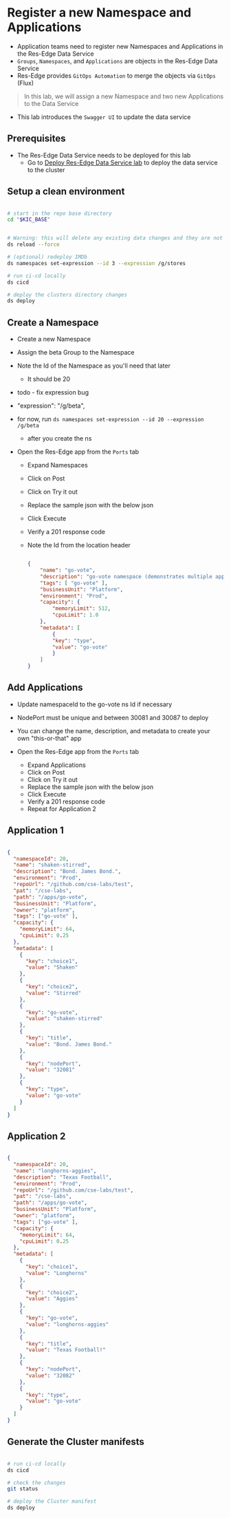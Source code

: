 # Register a new Namespace and Applications

- Application teams need to register new Namespaces and Applications in the Res-Edge Data Service
- `Groups`, `Namespaces`, and `Applications` are objects in the Res-Edge Data Service
- Res-Edge provides `GitOps Automation` to merge the objects via `GitOps` (Flux)

> In this lab, we will assign a new Namespace and two new Applications to the Data Service

- This lab introduces the `Swagger UI` to update the data service

## Prerequisites

- The Res-Edge Data Service needs to be deployed for this lab
  - Go to [Deploy Res-Edge Data Service lab](../deploy-res-edge/README.md#inner-loop-with-res-edge) to deploy the data service to the cluster

## Setup a clean environment

```bash

# start in the repo base directory
cd "$KIC_BASE"


# Warning: this will delete any existing data changes and they are not recoverable
ds reload --force

# (optional) redeploy IMDb
ds namespaces set-expression --id 3 --expression /g/stores

# run ci-cd locally
ds cicd

# deploy the clusters directory changes
ds deploy

```

## Create a Namespace

- Create a new Namespace
- Assign the beta Group to the Namespace
- Note the Id of the Namespace as you'll need that later
  - It should be 20

- todo - fix expression bug
- "expression": "/g/beta",
- for now, run `ds namespaces set-expression --id 20 --expression /g/beta`
  - after you create the ns

- Open the Res-Edge app from the `Ports` tab
  - Expand Namespaces
  - Click on Post
  - Click on Try it out
  - Replace the sample json with the below json
  - Click Execute
  - Verify a 201 response code
  - Note the Id from the location header

    ```json

    {
        "name": "go-vote",
        "description": "go-vote namespace (demonstrates multiple apps in a ns)",
        "tags": [ "go-vote" ],
        "businessUnit": "Platform",
        "environment": "Prod",
        "capacity": {
            "memoryLimit": 512,
            "cpuLimit": 1.0
        },
        "metadata": [
            {
            "key": "type",
            "value": "go-vote"
            }
        ]
    }

    ```

## Add Applications

- Update namespaceId to the go-vote ns Id if necessary
- NodePort must be unique and between 30081 and 30087 to deploy
- You can change the name, description, and metadata to create your own "this-or-that" app

- Open the Res-Edge app from the `Ports` tab
  - Expand Applications
  - Click on Post
  - Click on Try it out
  - Replace the sample json with the below json
  - Click Execute
  - Verify a 201 response code
  - Repeat for Application 2

## Application 1

```json

{
  "namespaceId": 20,
  "name": "shaken-stirred",
  "description": "Bond. James Bond.",
  "environment": "Prod",
  "repoUrl": "/github.com/cse-labs/test",
  "pat": "/cse-labs",
  "path": "/apps/go-vote",
  "businessUnit": "Platform",
  "owner": "platform",
  "tags": ["go-vote" ],
  "capacity": {
    "memoryLimit": 64,
    "cpuLimit": 0.25
  },
  "metadata": [
    {
      "key": "choice1",
      "value": "Shaken"
    },
    {
      "key": "choice2",
      "value": "Stirred"
    },
    {
      "key": "go-vote",
      "value": "shaken-stirred"
    },
    {
      "key": "title",
      "value": "Bond. James Bond."
    },
    {
      "key": "nodePort",
      "value": "32081"
    },
    {
      "key": "type",
      "value": "go-vote"
    }
  ]
}

```

## Application 2

```json

{
  "namespaceId": 20,
  "name": "longhorns-aggies",
  "description": "Texas Football",
  "environment": "Prod",
  "repoUrl": "/github.com/cse-labs/test",
  "pat": "/cse-labs",
  "path": "/apps/go-vote",
  "businessUnit": "Platform",
  "owner": "platform",
  "tags": ["go-vote" ],
  "capacity": {
    "memoryLimit": 64,
    "cpuLimit": 0.25
  },
  "metadata": [
    {
      "key": "choice1",
      "value": "Longhorns"
    },
    {
      "key": "choice2",
      "value": "Aggies"
    },
    {
      "key": "go-vote",
      "value": "longhorns-aggies"
    },
    {
      "key": "title",
      "value": "Texas Football!"
    },
    {
      "key": "nodePort",
      "value": "32082"
    },
    {
      "key": "type",
      "value": "go-vote"
    }
  ]
}

```

## Generate the Cluster manifests

```bash

# run ci-cd locally
ds cicd

# check the changes
git status

# deploy the Cluster manifest
ds deploy

```
